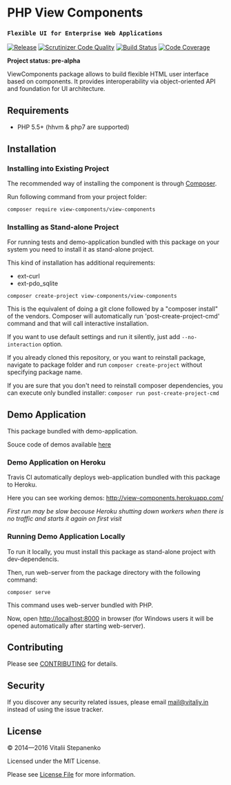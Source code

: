 PHP View Components
=====
### `Flexible UI for Enterprise Web Applications`

[![Release](https://img.shields.io/packagist/v/view-components/view-components.svg)](https://packagist.org/packages/view-components/view-components)
[![Scrutinizer Code Quality](https://scrutinizer-ci.com/g/view-components/view-components/badges/quality-score.png?b=master)](https://scrutinizer-ci.com/g/view-components/view-components/?branch=master)
[![Build Status](https://travis-ci.org/view-components/view-components.svg?branch=master)](https://travis-ci.org/view-components/view-components)
[![Code Coverage](https://scrutinizer-ci.com/g/view-components/view-components/badges/coverage.png?b=master)](https://scrutinizer-ci.com/g/view-components/view-components/?branch=master)


**Project status: pre-alpha**

ViewComponents package allows to build flexible HTML user interface based on components.
It provides interoperability via object-oriented API and foundation for UI architecture.

## Requirements

* PHP 5.5+ (hhvm & php7 are supported)

## Installation

### Installing into Existing Project

The recommended way of installing the component is through [Composer](https://getcomposer.org).

Run following command from your project folder:

```bash
composer require view-components/view-components
```

### Installing as Stand-alone Project

For running tests and demo-application bundled with this package on your system you need to install it as stand-alone project.

This kind of installation has additional requirements:
* ext-curl
* ext-pdo_sqlite


```
composer create-project view-components/view-components
```

This is the equivalent of doing a git clone followed by a "composer install" of the vendors.
Composer will automatically run 'post-create-project-cmd' command and that will call interactive installation.

If you want to use default settings and run it silently, just add `--no-interaction` option.

If you already cloned this repository, or you want to reinstall package, navigate to package folder and run `composer create-project` without specifying package name.

If you are sure that you don't need to reinstall composer dependencies, you can execute only bundled installer: `composer run post-create-project-cmd`

## Demo Application

This package bundled with demo-application.

Souce code of demos available [here](https://github.com/view-components/view-components/blob/master/tests/webapp/Controller.php)

### Demo Application on Heroku

Travis CI automatically deploys web-application bundled with this package to Heroku.

Here you can see working demos: <http://view-components.herokuapp.com/>

*First run may be slow becouse Heroku shutting down workers when there is no traffic and starts it again on first visit*

### Running Demo Application Locally

To run it locally, you must install this package as stand-alone project with dev-dependencis.

Then, run web-server from the package directory with the following command:

```
composer serve
```
This command uses web-server bundled with PHP.

Now, open [http://localhost:8000](http://localhost:8000) in browser (for Windows users it will be opened automatically after starting web-server).

## Contributing

Please see [CONTRIBUTING](CONTRIBUTING.md) for details.

## Security

If you discover any security related issues, please email mail@vitaliy.in instead of using the issue tracker.

## License

© 2014&mdash;2016 Vitalii Stepanenko

Licensed under the MIT License. 

Please see [License File](LICENSE) for more information.
